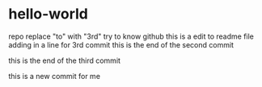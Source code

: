 # hello-world
repo replace "to" with "3rd" try to know github
this is a edit to readme file
adding in a line for 3rd commit
this is the end of the second commit

this is the end of the third commit

this is a new commit for me
